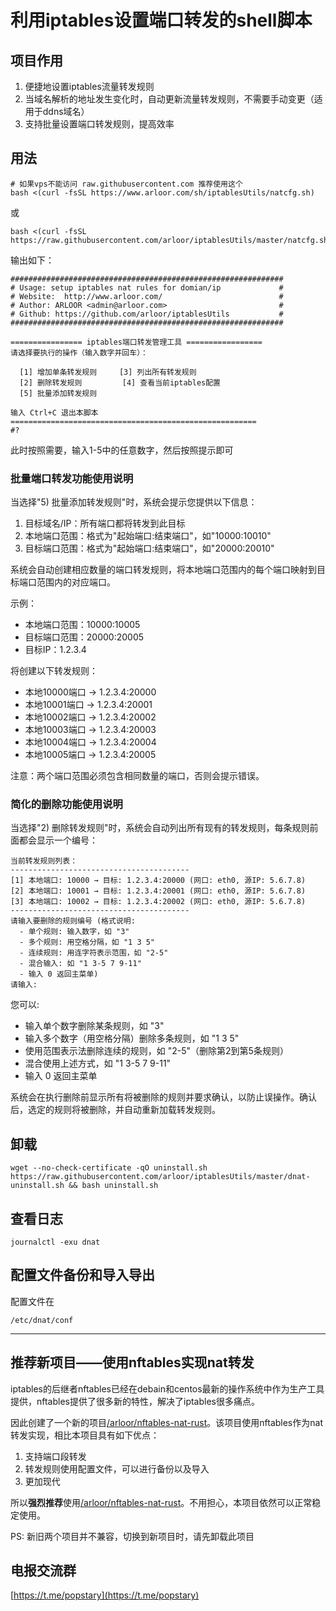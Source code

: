 # 利用iptables设置端口转发的shell脚本

## 项目作用

1. 便捷地设置iptables流量转发规则
2. 当域名解析的地址发生变化时，自动更新流量转发规则，不需要手动变更（适用于ddns域名）
3. 支持批量设置端口转发规则，提高效率

## 用法


```shell
# 如果vps不能访问 raw.githubusercontent.com 推荐使用这个
bash <(curl -fsSL https://www.arloor.com/sh/iptablesUtils/natcfg.sh)
```
或

```
bash <(curl -fsSL https://raw.githubusercontent.com/arloor/iptablesUtils/master/natcfg.sh)
```

输出如下：

```
#############################################################
# Usage: setup iptables nat rules for domian/ip             #
# Website:  http://www.arloor.com/                          #
# Author: ARLOOR <admin@arloor.com>                         #
# Github: https://github.com/arloor/iptablesUtils           #
#############################################################

================ iptables端口转发管理工具 =================
请选择要执行的操作（输入数字并回车）：

  [1] 增加单条转发规则     [3] 列出所有转发规则
  [2] 删除转发规则         [4] 查看当前iptables配置
  [5] 批量添加转发规则

输入 Ctrl+C 退出本脚本
=======================================================
#?
```

此时按照需要，输入1-5中的任意数字，然后按照提示即可

### 批量端口转发功能使用说明

当选择"5) 批量添加转发规则"时，系统会提示您提供以下信息：

1. 目标域名/IP：所有端口都将转发到此目标
2. 本地端口范围：格式为"起始端口:结束端口"，如"10000:10010"
3. 目标端口范围：格式为"起始端口:结束端口"，如"20000:20010"

系统会自动创建相应数量的端口转发规则，将本地端口范围内的每个端口映射到目标端口范围内的对应端口。

示例：
- 本地端口范围：10000:10005
- 目标端口范围：20000:20005
- 目标IP：1.2.3.4

将创建以下转发规则：
- 本地10000端口 -> 1.2.3.4:20000
- 本地10001端口 -> 1.2.3.4:20001
- 本地10002端口 -> 1.2.3.4:20002
- 本地10003端口 -> 1.2.3.4:20003
- 本地10004端口 -> 1.2.3.4:20004
- 本地10005端口 -> 1.2.3.4:20005

注意：两个端口范围必须包含相同数量的端口，否则会提示错误。

### 简化的删除功能使用说明

当选择"2) 删除转发规则"时，系统会自动列出所有现有的转发规则，每条规则前面都会显示一个编号：

```
当前转发规则列表：
----------------------------------------
[1] 本地端口: 10000 → 目标: 1.2.3.4:20000 (网口: eth0, 源IP: 5.6.7.8)
[2] 本地端口: 10001 → 目标: 1.2.3.4:20001 (网口: eth0, 源IP: 5.6.7.8)
[3] 本地端口: 10002 → 目标: 1.2.3.4:20002 (网口: eth0, 源IP: 5.6.7.8)
----------------------------------------
请输入要删除的规则编号 (格式说明: 
  - 单个规则: 输入数字，如 "3"
  - 多个规则: 用空格分隔，如 "1 3 5"
  - 连续规则: 用连字符表示范围，如 "2-5"
  - 混合输入: 如 "1 3-5 7 9-11"
  - 输入 0 返回主菜单)
请输入:
```

您可以:
- 输入单个数字删除某条规则，如 "3"
- 输入多个数字（用空格分隔）删除多条规则，如 "1 3 5"
- 使用范围表示法删除连续的规则，如 "2-5"（删除第2到第5条规则）
- 混合使用上述方式，如 "1 3-5 7 9-11"
- 输入 0 返回主菜单

系统会在执行删除前显示所有将被删除的规则并要求确认，以防止误操作。确认后，选定的规则将被删除，并自动重新加载转发规则。

## 卸载

```shell
wget --no-check-certificate -qO uninstall.sh https://raw.githubusercontent.com/arloor/iptablesUtils/master/dnat-uninstall.sh && bash uninstall.sh
```

## 查看日志

```shell
journalctl -exu dnat
```

## 配置文件备份和导入导出

配置文件在

```shell
/etc/dnat/conf
```

-----------------------------------------------------------------------------

## 推荐新项目——使用nftables实现nat转发

iptables的后继者nftables已经在debain和centos最新的操作系统中作为生产工具提供，nftables提供了很多新的特性，解决了iptables很多痛点。

因此创建了一个新的项目[/arloor/nftables-nat-rust](https://github.com/arloor/nftables-nat-rust)。该项目使用nftables作为nat转发实现，相比本项目具有如下优点：

1. 支持端口段转发
2. 转发规则使用配置文件，可以进行备份以及导入
3. 更加现代

所以**强烈推荐**使用[/arloor/nftables-nat-rust](https://github.com/arloor/nftables-nat-rust)。不用担心，本项目依然可以正常稳定使用。

PS: 新旧两个项目并不兼容，切换到新项目时，请先卸载此项目

## 电报交流群

[https://t.me/popstary](https://t.me/popstary)

